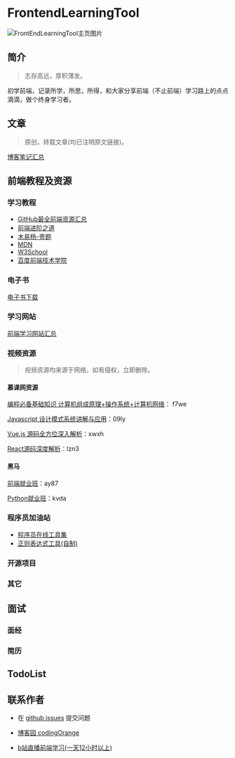 # FrontendLearningTool

![FrontEndLearningTool主页图片](https://images.cnblogs.com/cnblogs_com/zhangguicheng/1618684/o_200417153555FrontEndLearningTool主页图片.jpg) 

## 简介

> 志存高远，厚积薄发。

初学前端，记录所学，所思，所得，和大家分享前端（不止前端）学习路上的点点滴滴，做个终身学习者。

## 文章

> 原创，转载文章(均已注明原文链接)。

[博客笔记汇总]()

## 前端教程及资源

### 学习教程

 - [GitHub最全前端资源汇总](http://fenghub.top/front-end-index/index.html)
 - [前端进阶之道](https://yuchengkai.cn/)
 - [木易杨-壹题](https://muyiy.cn/question/)
 - [MDN](https://developer.mozilla.org/zh-CN/) 
 - [W3School](https://www.w3school.com.cn/) 
 - [百度前端技术学院](http://ife.baidu.com/) 

### 电子书

[电子书下载](/help/frontendLearningMaterial.html)

### 学习网站

[前端学习网站汇总](/前端学习教程/前端学习网站.html)

### 视频资源

> 视频资源均来源于网络，如有侵权，立即删除。

#### 慕课网资源

[编程必备基础知识 计算机组成原理+操作系统+计算机网络](https://pan.baidu.com/s/1F4OLRZs3hcs3mSYLyEzxKw)： f7we

[Javascript 设计模式系统讲解与应用](https://pan.baidu.com/s/1wBC_pNrepyvak8Sw99hDjA)：09ly

[Vue.js 源码全方位深入解析](https://pan.baidu.com/s/1RSFXavKsdlvXm5SmCuA1mg)：xwxh

[React源码深度解析](https://pan.baidu.com/s/1arEN9-z8-yPUnE_Ij4IVow )：lzn3 

#### 黑马

[前端就业班](https://pan.baidu.com/s/1xGFfDXa5CDFEVlCWl0cjNg)：ay87

[Python就业班](https://pan.baidu.com/s/14ySRHPPl-5jE7Ee116Ww_Q)：kvda

### 程序员加油站

- [程序员在线工具集](https://tool.lu/)
- [正则表达式工具(自制)](/src/regulationExpression.html)

### 开源项目

### 其它

## 面试

### 面经

### 简历

## TodoList

## 联系作者

- 在 [github issues](https://github.com/happyCoding1024/FrontendLearningTool/issues) 提交问题
- [博客园 codingOrange](https://www.cnblogs.com/zhangguicheng/)

- [b站直播前端学习(一天12小时以上)](https://space.bilibili.com/421338049)

